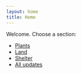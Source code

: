 ```yaml
---
layout: home
title: Home
---
```

Welcome. Choose a section:
- [Plants](/plants/)
- [Land](/land/)
- [Shelter](/shelter/)
- [All updates](/blog/)
